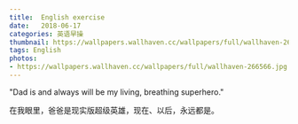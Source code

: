 ```yaml
---
title:  English exercise
date:   2018-06-17
categories: 英语早操
thumbnail: https://wallpapers.wallhaven.cc/wallpapers/full/wallhaven-266566.jpg
tags: English
photos:
- https://wallpapers.wallhaven.cc/wallpapers/full/wallhaven-266566.jpg
---
```


"Dad is and always will be my living, breathing superhero."
<p>在我眼里，爸爸是现实版超级英雄，现在、以后，永远都是。</p>

